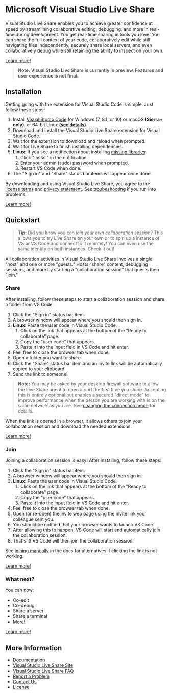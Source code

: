 # Microsoft Visual Studio Live Share

Visual Studio Live Share enables you to achieve greater confidence at speed by streamlining collaborative editing, debugging, and more in real-time during development. You get real-time sharing in tools you love. You can share the full context of your code, collaboratively edit while still navigating files independently, securely share local servers, and even collaboratively debug while still retaining the ability to inspect on your own.

[Learn more!](https://aka.ms/vsls)

> **Note: Visual Studio Live Share is currently in preview. Features and user experience is not final.**

## Installation

Getting going with the extension for Visual Studio Code is simple. Just follow these steps:

1. Install [Visual Studio Code](https://code.visualstudio.com/) for Windows (7, 8.1, or 10) or macOS **(Sierra+ only)**, or 64-bit Linux **([see details](https://aka.ms/vsls-docs/linux-setup))**.
2. Download and install the Visual Studio Live Share extension for Visual Studio Code.
3. Wait for the extension to download and reload when prompted.
4. Wait for Live Share to finish installing dependencies.
5. **Linux**: If you see a notification about installing [missing libraries](https://aka.ms/vsls-docs/linux-prerequisites):
    1. Click "Install" in the notification.
    2. Enter your admin (sudo) password when prompted.
    3. Restart VS Code when done.
6. The "Sign in" and "Share" status bar items will appear once done.

By downloading and using Visual Studio Live Share, you agree to the [license terms](https://aka.ms/vsls-license) and [privacy statement](https://www.microsoft.com/en-us/privacystatement/EnterpriseDev/default.aspx). See [troubeshooting](https://aka.ms/vsls-troubleshooting) if you run into problems.

[Learn more!](https://aka.ms/vsls-dl)

## Quickstart

>**Tip:** Did you know you can *join your own collaboration session*? This allows you to try Live Share on your own or to spin up a instance of VS or VS Code and connect to it remotely! You can even use the same identity on both instances. Check it out!

All collaboration activities in Visual Studio Live Share involves a single "host" and one or more "guests." Hosts "share" content, debugging sessions, and more by starting a "collaboration session" that guests then "join."

### Share

After installing, follow these steps to start a collaboration session and share a folder from VS Code:

1. Click the "Sign in" status bar item.
2. A browser window will appear where you should then sign in.
3. **Linux**: Paste the user code in Visual Studio Code.
    1. Click on the link that appears at the bottom of the "Ready to collaborate" page.
    2. Copy the "user code" that appears.
    3. Paste it into the input field in VS Code and hit enter.
4. Feel free to close the browser tab when done.
5. Open a folder you want to share.
6. Click the "Share" status bar item and an invite link will be automatically copied to your clipboard.
7. Send the link to someone!

> **Note:** You may be asked by your desktop firewall software to allow the Live Share agent to open a port the first time you share. Accepting this is entirely optional but enables a secured "direct mode" to improve performance when the person you are working with is on the same network as you are. See [changing the connection mode](https://aka.ms/vsls-docs/connection-mode) for details.

When the link is opened in a browser, it allows others to join your collaboration session and download the needed extensions.

[Learn more!](https://aka.ms/vsls-docs/share)

### Join

Joining a collaboration session is easy! After installing, follow these steps:

1. Click the "Sign in" status bar item.
2. A browser window will appear where you should then sign in.
3. **Linux**: Paste the user code in Visual Studio Code.
    1. Click on the link that appears at the bottom of the "Ready to collaborate" page.
    2. Copy the "user code" that appears.
    3. Paste it into the input field in VS Code and hit enter.
4. Feel free to close the browser tab when done.
5. Open (or re-open) the invite web page using the invite link your colleague sent you.
6. You should be notified that your browser wants to launch VS Code.
7. After allowing this to happen, VS Code will start and automatically join the collaboration session.
8. That's it! VS Code will then join the collaboration session!

See [joining manually](https://aka.ms/vsls-docs/manual-join) in the docs for alternatives if clicking the link is not working.

[Learn more!](https://aka.ms/vsls-docs/join)

### What next?

You can now:

- Co-edit
- Co-debug
- Share a server
- Share a terminal
- More!

[Learn more!](http://aka.ms/vsls-docs/vscode)

## More Information

- [Documentation](https://aka.ms/vsls-docs)
- [Visual Studio Live Share Site](https://aka.ms/vsls)
- [Visual Studio Live Share FAQ](https://aka.ms/vsls-faq)
- [Report a Problem](https://aka.ms/vsls-problem)
- [Contact Us](https://aka.ms/vsls-support)
- [License](https://aka.ms/vsls-license)